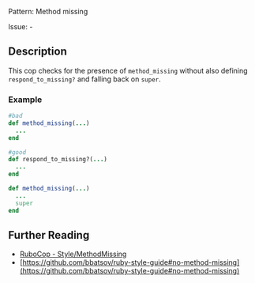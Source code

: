 Pattern: Method missing

Issue: -

## Description

This cop checks for the presence of `method_missing` without also
defining `respond_to_missing?` and falling back on `super`.

### Example

```ruby
#bad
def method_missing(...)
  ...
end

#good
def respond_to_missing?(...)
  ...
end

def method_missing(...)
  ...
  super
end
```

## Further Reading

* [RuboCop - Style/MethodMissing](https://rubocop.readthedocs.io/en/latest/cops_style/#stylemethodmissing)
* [https://github.com/bbatsov/ruby-style-guide#no-method-missing](https://github.com/bbatsov/ruby-style-guide#no-method-missing)
